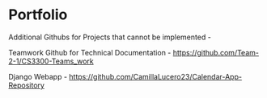 # Portfolio

Additional Githubs for Projects that cannot be implemented - 

Teamwork Github for Technical Documentation - https://github.com/Team-2-1/CS3300-Teams_work

Django Webapp - https://github.com/CamillaLucero23/Calendar-App-Repository
 
